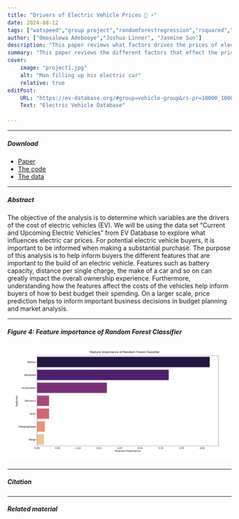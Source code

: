 ```yaml
---
title: "Drivers of Electric Vehicle Prices 🚙 ⚡" 
date: 2024-08-12
tags: ["watspeed","group project","randomforestregression","rsquared","python"]
author: ["Omosalewa Adebooye","Joshua Linner", "Jasmine Sun"]
description: "This paper reviews what factors drives the prices of electric vehicles." 
summary: "This paper reviews the different factors that effect the prices of electric vehicles including battery capacity, max speed, charging speed etc." 
cover:
    image: "project1.jpg"
    alt: "Man filling up his electric car"
    relative: true
editPost:
    URL: "https://ev-database.org/#group=vehicle-group&rs-pr=10000_100000&rs-er=0_1000&rs-ld=0_1000&rs-ac=2_23&rs-dcfc=0_300&rs-ub=10_200&rs-tw=0_2500&rs-ef=100_350&rs-sa=-1_5&rs-w=1000_3500&rs-c=0_5000&rs-y=2010_2030&s=1&p=0-10"
    Text: "Electric Vehicle Database"

---
```


---

##### Download

+ [Paper](project1.pdf)
+ [The code](drivers_code.ipynb)
+ [The data](https://ev-database.org/#sort:path~type~order=.rank~number~desc%7Crs-price:prev~next=10000~100000%7Crs-range:prev~next=0~1000%7Crs-fastcharge:prev~next=0~1500%7Crs-acceleration:prev~next=2~23%7Crs-topspeed:prev~next=110~350%7Crs-battery:prev~next=10~200%7Crs-towweight:prev~next=0~2500%7Crs-eff:prev~next=100~350%7Crs-safety:prev~next=-1~5%7Cpaging:currentPage=0%7Cpaging:number=10)

---

##### Abstract

The objective of the analysis is to determine which variables are the drivers of the cost of electric 
vehicles (EV). We will be using the data set “Current and Upcoming Electric Vehicles” from EV 
Database to explore what influences electric car prices. For potential electric vehicle buyers, it is 
important to be informed when making a substantial purchase. The purpose of this analysis is to 
help inform buyers the different features that are important to the build of an electric vehicle. 
Features such as battery capacity, distance per single charge, the make of a car and so on can 
greatly impact the overall ownership experience. Furthermore, understanding how the features 
affect the costs of the vehicles help inform buyers of how to best budget their spending. On a 
larger scale, price prediction helps to inform important business decisions in budget planning and 
market analysis.

---

##### Figure 4: Feature importance of Random Forest Classifier

![](randomforest.png)

---

##### Citation

<!-- cite the dataset -->

---

##### Related material
